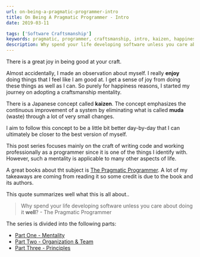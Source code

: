 ```yaml
---
url: on-being-a-pragmatic-programmer-intro
title: On Being A Pragmatic Programmer - Intro
date: 2019-03-11

tags: ['Software Craftsmanship']
keywords: pragmatic, programmer, craftsmanship, intro, kaizen, happiness, muda.
description: Why spend your life developing software unless you care about doing it well? My notes about being better at my craft as a programmer.
---
```


There is a great joy in being good at your craft.

Almost accidentally, I made an observation about myself. I really **enjoy** doing things that I feel like I am good at. I get a sense of joy from doing these things as well as I can. So purely for happiness reasons, I started my journey on adopting a craftsmanship mentality.

<p id="kaizen">
There is a Japanese concept called <strong>kaizen</strong>. The concept emphasizes the continuous improvement of a system by eliminating what is called <strong>muda</strong> (waste) through a lot of very small changes.
</p>


I aim to follow this concept to be a little bit better day-by-day that I can ultimately be closer to the best version of myself.

This post series focuses mainly on the craft of writing code and working professionally as a programmer since it is one of the things I identify with. However, such a mentality is applicable to many other aspects of life.

A great books about tht subject is [The Pragmatic Programmer](https://amzn.to/2VXGCFL). A lot of my takeaways are coming from reading it so some credit is due to the book and its authors.

This quote summarizes well what this is all about..

> Why spend your life developing software unless you care about doing it **well**? - The Pragmatic Programmer


The series is divided into the following parts:

- [Part One - Mentality](/on-being-a-pragmatic-programmer-mentality)
- [Part Two - Organization & Team](/on-being-a-pragmatic-programmer-organization-and-team)
- [Part Three - Principles](/on-being-a-pragmatic-programmer-principles)
